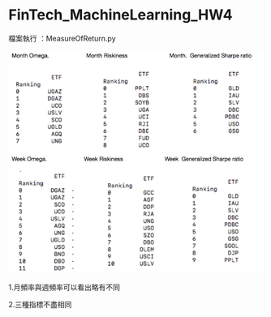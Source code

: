 # FinTech_MachineLearning_HW4

檔案執行 ：MeasureOfReturn.py


![image](https://github.com/aldrich1221/FinTech_MachineLearning/blob/master/HW4/HW4Result.png?raw=true)

1.月頻率與週頻率可以看出略有不同

2.三種指標不盡相同
